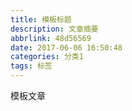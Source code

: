 ```yaml
---
title: 模板标题
description: 文章摘要
abbrlink: 48d56569
date: 2017-06-06 16:50:48
categories: 分类1
tags: 标签
---
```

模板文章
